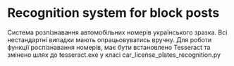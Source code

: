 # Recognition system for block posts
Система розпізнавання автомобільних номерів українського зразка.
Всі нестандартні випадки мають опрацьовуватись вручну.
Для роботи функції роспізнавання номерів, має бути встановлено Tesseract та змінено шлях до tesseract.exe у класі car_license_plates_recognition.py
